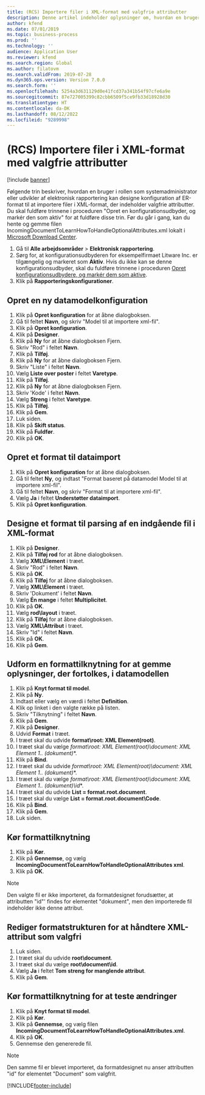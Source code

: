 ```yaml
---
title: (RCS) Importere filer i XML-format med valgfrie attributter
description: Denne artikel indeholder oplysninger om, hvordan en bruger kan designe ER-formatkonfiguration til at importere filer i XML-format, der indeholder valgfrie attributter.
author: kfend
ms.date: 07/01/2019
ms.topic: business-process
ms.prod: ''
ms.technology: ''
audience: Application User
ms.reviewer: kfend
ms.search.region: Global
ms.author: filatovm
ms.search.validFrom: 2019-07-28
ms.dyn365.ops.version: Version 7.0.0
ms.search.form: ''
ms.openlocfilehash: 5254a3d631129d0e41fcd37a341b54f97cfe6a9e
ms.sourcegitcommit: 87e727005399c82cbb6509f5ce9fb33d18928d30
ms.translationtype: HT
ms.contentlocale: da-DK
ms.lasthandoff: 08/12/2022
ms.locfileid: "9289998"
---
```

# <a name="rcs-import-files-in-xml-format-with-optional-attributes"></a>(RCS) Importere filer i XML-format med valgfrie attributter

[!include [banner](../../includes/banner.md)]

Følgende trin beskriver, hvordan en bruger i rollen som systemadministrator eller udvikler af elektronisk rapportering kan designe konfiguration af ER-format til at importere filer i XML-format, der indeholder valgfrie attributter. Du skal fuldføre trinnene i proceduren "Opret en konfigurationsudbyder, og markér den som aktiv" for at fuldføre disse trin. Før du går i gang, kan du hente og gemme filen IncomingDocumentToLearnHowToHandleOptionalAttributes.xml lokalt i [Microsoft Download Center](https://go.microsoft.com/fwlink/?linkid=874684).

1.    Gå til **Alle arbejdsområder** > **Elektronisk rapportering**.
2.    Sørg for, at konfigurationsudbyderen for eksempelfirmaet Litware Inc. er tilgængelig og markeret som **Aktiv**. Hvis du ikke kan se denne konfigurationsudbyder, skal du fuldføre trinnene i proceduren [Opret konfigurationsudbydere, og markér dem som aktive](er-configuration-provider-mark-it-active-2016-11.md).
3.    Klik på **Rapporteringskonfigurationer**.

## <a name="create-a-new-data-model-configuration"></a>Opret en ny datamodelkonfiguration
1.    Klik på **Opret konfiguration** for at åbne dialogboksen.
2.    Gå til feltet **Navn**, og skriv "Model til at importere xml-fil".
3.    Klik på **Opret konfiguration**.
4.    Klik på **Designer**.
5.    Klik på **Ny** for at åbne dialogboksen Fjern.
6.    Skriv "Rod" i feltet **Navn**.
7.    Klik på **Tilføj**.
8.    Klik på **Ny** for at åbne dialogboksen Fjern.
9.    Skriv "Liste" i feltet **Navn**.
10.    Vælg **Liste over poster** i feltet **Varetype**.
11.    Klik på **Tilføj**.
12.    Klik på **Ny** for at åbne dialogboksen Fjern.
13.    Skriv 'Kode' i feltet **Navn**.
14.    Vælg **Streng** i feltet **Varetype**.
15.    Klik på **Tilføj**.
16.    Klik på **Gem**.
17.    Luk siden.
18.    Klik på **Skift status**.
19.    Klik på **Fuldfør**.
20.    Klik på **OK**.

## <a name="create-a-format-for-data-import"></a>Opret et format til dataimport
1.    Klik på **Opret konfiguration** for at åbne dialogboksen.
2.    Gå til feltet **Ny**, og indtast "Format baseret på datamodel Model til at importere xml-fil".
3.    Gå til feltet **Navn**, og skriv "Format til at importere xml-fil".
4.    Vælg **Ja** i feltet **Understøtter dataimport**.
5.    Klik på **Opret konfiguration**.

## <a name="design-a-format-to-parse-incoming-file-in-xml-format"></a>Designe et format til parsing af en indgående fil i XML-format
1.    Klik på **Designer**.
2.    Klik på **Tilføj rod** for at åbne dialogboksen.
3.    Vælg **XML\Element** i træet.
4.    Skriv "Rod" i feltet **Navn**.
5.    Klik på **OK**.
6.    Klik på **Tilføj** for at åbne dialogboksen.
7.    Vælg **XML\Element** i træet.
8.    Skriv 'Dokument' i feltet **Navn**.
9.    Vælg **Én mange** i feltet **Multiplicitet**.
10.    Klik på **OK**.
11.    Vælg **rod\layout** i træet.
12.    Klik på **Tilføj** for at åbne dialogboksen.
13.    Vælg **XML\Attribut** i træet.
14.    Skriv "Id" i feltet **Navn**.
15.    Klik på **OK**.
16.    Klik på **Gem**.

## <a name="design-a-format-mapping-to-save-parsed-information-to-data-model"></a>Udform en formattilknytning for at gemme oplysninger, der fortolkes, i datamodellen
1. Klik på **Knyt format til model**.
2. Klik på **Ny**.
3. Indtast eller vælg en værdi i feltet **Definition**.
4. Klik op linket i den valgte række på listen.
5. Skriv "Tilknytning" i feltet **Navn**.
6. Klik på **Gem**.
7. Klik på **Designer**.
8. Udvid **Format** i træet.
9. I træet skal du udvide **format\root: XML Element(root)**.
10.    I træet skal du vælge **format\root: XML Element(root)\document: XML Element 1..* (dokument)**.
11.    Klik på **Bind**.
12.    I træet skal du udvide **format\root: XML Element(root)\document: XML Element 1..* (dokument)**.
13.    I træet skal du vælge **format\root: XML Element(root)\document: XML Element 1..* (dokument)\id**.
14.    I træet skal du udvide **List = format.root.document**.
15.    I træet skal du vælge **List = format.root.document\Code**.
16.    Klik på **Bind**.
17.    Klik på **Gem**.
18.    Luk siden.
 
## <a name="run-format-mapping"></a>Kør formattilknytning
1. Klik på **Kør**.
2. Klik på **Gennemse**, og vælg **IncomingDocumentToLearnHowToHandleOptionalAttributes xml**.
3. Klik på **OK**.

> [!NOTE]
> Den valgte fil er ikke importeret, da formatdesignet forudsætter, at attributten "id"' findes for elementet "dokument", men den importerede fil indeholder ikke denne attribut.

## <a name="modify-format-structure-to-handle-xml-attribute-as-optional"></a>Rediger formatstrukturen for at håndtere XML-attribut som valgfri
1. Luk siden.
2. I træet skal du udvide **root\document**.
3. I træet skal du vælge **root\document\id**.
4. Vælg **Ja** i feltet **Tom streng for manglende attribut**.
5. Klik på **Gem**.
 
## <a name="run-format-mapping-to-test-changes"></a>Kør formattilknytning for at teste ændringer
1. Klik på **Knyt format til model**.
2. Klik på **Kør**.
3. Klik på **Gennemse**, og vælg filen **IncomingDocumentToLearnHowToHandleOptionalAttributes.xml**.
4. Klik på **OK**.
5. Gennemse den genererede fil. 

> [!NOTE]
> Den samme fil er blevet importeret, da formatdesignet nu anser attributten "id" for elementet "Document" som valgfrit.


[!INCLUDE[footer-include](../../../../includes/footer-banner.md)]
